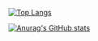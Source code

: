 [![Top Langs](https://github-readme-stats.vercel.app/api/top-langs/?username=nzour&layout=compact&show_icons=true&theme=tokyonight&langs_count=3)](https://github.com/nzour)

[![Anurag's GitHub stats](https://github-readme-stats.vercel.app/api?username=nzour&show_icons=true&theme=tokyonight)](https://github.com/nzour)
